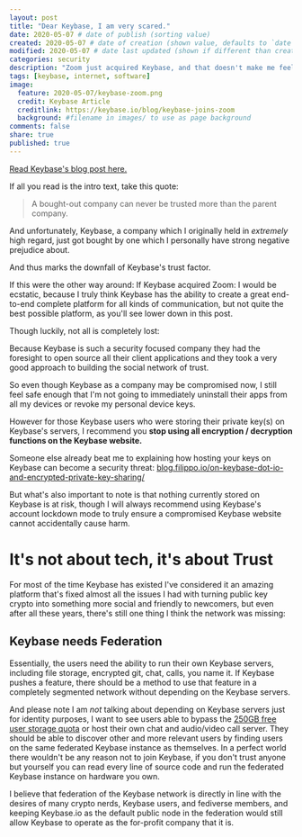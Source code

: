 ```yaml
---
layout: post
title: "Dear Keybase, I am very scared."
date: 2020-05-07 # date of publish (sorting value)
created: 2020-05-07 # date of creation (shown value, defaults to `date`)
modified: 2020-05-07 # date last updated (shown if different than created)
categories: security
description: "Zoom just acquired Keybase, and that doesn't make me feel too great about it..."
tags: [keybase, internet, software]
image:
  feature: 2020-05-07/keybase-zoom.png
  credit: Keybase Article
  creditlink: https://keybase.io/blog/keybase-joins-zoom
  background: #filename in images/ to use as page background
comments: false
share: true
published: true
---
```


[Read Keybase's blog post here.](https://keybase.io/blog/keybase-joins-zoom)

If all you read is the intro text, take this quote:

> A bought-out company can never be trusted more than the parent company.

And unfortunately, Keybase, a company which I originally held in *extremely* high regard, just got bought by one which I personally have strong negative prejudice about.

And thus marks the downfall of Keybase's trust factor.

If this were the other way around: If Keybase acquired Zoom: I would be ecstatic, because I truly think Keybase has the ability to create a great end-to-end complete platform for all kinds of communication, but not quite the best possible platform, as you'll see lower down in this post.

Though luckily, not all is completely lost:



Because Keybase is such a security focused company they had the foresight to open source all their client applications and they took a very good approach to building the social network of trust.

So even though Keybase as a company may be compromised now, I still feel safe enough that I'm not going to immediately uninstall their apps from all my devices or revoke my personal device keys.

However for those Keybase users who were storing their private key(s) on Keybase's servers, I recommend you **stop using all encryption / decryption functions on the Keybase website.**

Someone else already beat me to explaining how hosting your keys on Keybase can become a security threat: [blog.filippo.io/on-keybase-dot-io-and-encrypted-private-key-sharing/](https://blog.filippo.io/on-keybase-dot-io-and-encrypted-private-key-sharing/)

But what's also important to note is that nothing currently stored on Keybase is at risk, though I will always recommend using Keybase's account lockdown mode to truly ensure a compromised Keybase website cannot accidentally cause harm.

# It's not about tech, it's about Trust

For most of the time Keybase has existed I've considered it an amazing platform that's fixed almost all the issues I had with turning public key crypto into something more social and friendly to newcomers, but even after all these years, there's still one thing I think the network was missing:

## Keybase needs Federation

Essentially, the users need the ability to run their own Keybase servers, including file storage, encrypted git, chat, calls, you name it. If Keybase pushes a feature, there should be a method to use that feature in a completely segmented network without depending on the Keybase servers.

And please note I am *not* talking about depending on Keybase servers just for identity purposes, I want to see users able to bypass the [250GB free user storage quota](https://book.keybase.io/docs/files#storage) or host their own chat and audio/video call server. They should be able to discover other and more relevant users by finding users on the same federated Keybase instance as themselves. In a perfect world there wouldn't be any reason not to join Keybase, if you don't trust anyone but yourself you can read every line of source code and run the federated Keybase instance on hardware you own.

I believe that federation of the Keybase network is directly in line with the desires of many crypto nerds, Keybase users, and fediverse members, and keeping Keybase.io as the default public node in the federation would still allow Keybase to operate as the for-profit company that it is.
